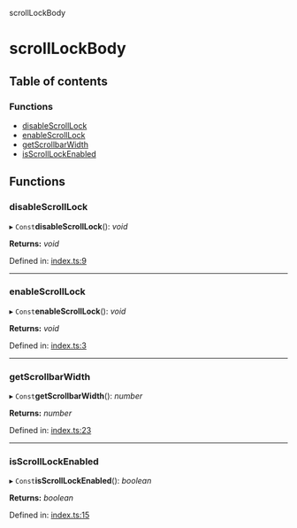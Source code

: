 scrollLockBody

# scrollLockBody

## Table of contents

### Functions

- [disableScrollLock](README.md#disablescrolllock)
- [enableScrollLock](README.md#enablescrolllock)
- [getScrollbarWidth](README.md#getscrollbarwidth)
- [isScrollLockEnabled](README.md#isscrolllockenabled)

## Functions

### disableScrollLock

▸ `Const`**disableScrollLock**(): *void*

**Returns:** *void*

Defined in: [index.ts:9](https://github.com/kunukn/scroll-lock-body-2/blob/e960032/src/index.ts#L9)

___

### enableScrollLock

▸ `Const`**enableScrollLock**(): *void*

**Returns:** *void*

Defined in: [index.ts:3](https://github.com/kunukn/scroll-lock-body-2/blob/e960032/src/index.ts#L3)

___

### getScrollbarWidth

▸ `Const`**getScrollbarWidth**(): *number*

**Returns:** *number*

Defined in: [index.ts:23](https://github.com/kunukn/scroll-lock-body-2/blob/e960032/src/index.ts#L23)

___

### isScrollLockEnabled

▸ `Const`**isScrollLockEnabled**(): *boolean*

**Returns:** *boolean*

Defined in: [index.ts:15](https://github.com/kunukn/scroll-lock-body-2/blob/e960032/src/index.ts#L15)

